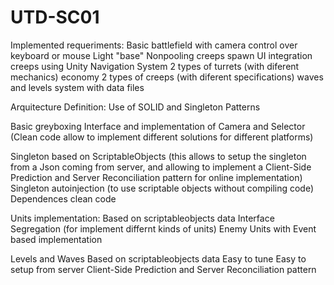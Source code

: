 # UTD-SC01

Implemented requeriments:
Basic battlefield with camera control over keyboard or mouse
Light "base"
Nonpooling creeps spawn
UI integration
creeps using Unity Navigation System
2 types of turrets (with diferent mechanics)
economy
2 types of creeps (with diferent specifications)
waves and levels system with data files



Arquitecture Definition:
Use of SOLID and Singleton Patterns

Basic greyboxing
Interface and implementation of Camera and Selector
(Clean code allow to implement different solutions for different platforms)

Singleton based on ScriptableObjects (this allows to setup the singleton from a Json coming from server, and allowing to implement a Client-Side Prediction and Server Reconciliation pattern for online implementation)
Singleton autoinjection (to use scriptable objects without compiling code)
Dependences clean code

Units implementation:
Based on scriptableobjects data
Interface Segregation (for implement differnt kinds of units)
Enemy Units with Event based implementation

Levels and Waves
Based on scriptableobjects data
Easy to tune
Easy to setup from server
Client-Side Prediction and Server Reconciliation pattern
